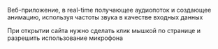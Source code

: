 Веб-приложение, в real-time получающее аудиопоток
и создающее анимацию, используя частоты звука в качестве входных данных

При открытии сайта нужно сделать клик мышкой по странице и разрешить использование микрофона
